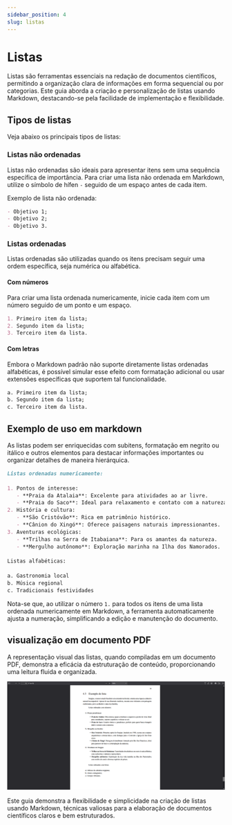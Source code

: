 ```yaml
---
sidebar_position: 4
slug: listas
---
```


# Listas

Listas são ferramentas essenciais na redação de documentos científicos, permitindo a organização clara de informações em forma sequencial ou por categorias. Este guia aborda a criação e personalização de listas usando Markdown, destacando-se pela facilidade de implementação e flexibilidade.

## Tipos de listas

Veja abaixo os principais tipos de listas:

### Listas não ordenadas

Listas não ordenadas são ideais para apresentar itens sem uma sequência específica de importância. Para criar uma lista não ordenada em Markdown, utilize o símbolo de hífen `-` seguido de um espaço antes de cada item.

Exemplo de lista não ordenada:

```md
- Objetivo 1;
- Objetivo 2;
- Objetivo 3.
```

### Listas ordenadas

Listas ordenadas são utilizadas quando os itens precisam seguir uma ordem específica, seja numérica ou alfabética.

#### Com números

Para criar uma lista ordenada numericamente, inicie cada item com um número seguido de um ponto e um espaço.

```md
1. Primeiro item da lista;
2. Segundo item da lista;
3. Terceiro item da lista.
```

#### Com letras

Embora o Markdown padrão não suporte diretamente listas ordenadas alfabéticas, é possível simular esse efeito com formatação adicional ou usar extensões específicas que suportem tal funcionalidade.

```md
a. Primeiro item da lista;
b. Segundo item da lista;
c. Terceiro item da lista.
```

## Exemplo de uso em markdown

As listas podem ser enriquecidas com subitens, formatação em negrito ou itálico e outros elementos para destacar informações importantes ou organizar detalhes de maneira hierárquica.

```md
Listas ordenadas numericamente:

1. Pontos de interesse:
   - **Praia da Atalaia**: Excelente para atividades ao ar livre.
   - **Praia do Saco**: Ideal para relaxamento e contato com a natureza.
2. História e cultura:
   - **São Cristóvão**: Rica em patrimônio histórico.
   - **Cânion do Xingó**: Oferece paisagens naturais impressionantes.
3. Aventuras ecológicas:
   - **Trilhas na Serra de Itabaiana**: Para os amantes da natureza.
   - **Mergulho autônomo**: Exploração marinha na Ilha dos Namorados.

Listas alfabéticas:

a. Gastronomia local
b. Música regional
c. Tradicionais festividades

```

Nota-se que, ao utilizar o número `1.` para todos os itens de uma lista ordenada numericamente em Markdown, a ferramenta automaticamente ajusta a numeração, simplificando a edição e manutenção do documento.

## visualização em documento PDF

A representação visual das listas, quando compiladas em um documento PDF, demonstra a eficácia da estruturação de conteúdo, proporcionando uma leitura fluida e organizada.

![exemplo-de-lista](../assets/img/exemplo-de-lista.png)

Este guia demonstra a flexibilidade e simplicidade na criação de listas usando Markdown, técnicas valiosas para a elaboração de documentos científicos claros e bem estruturados.
